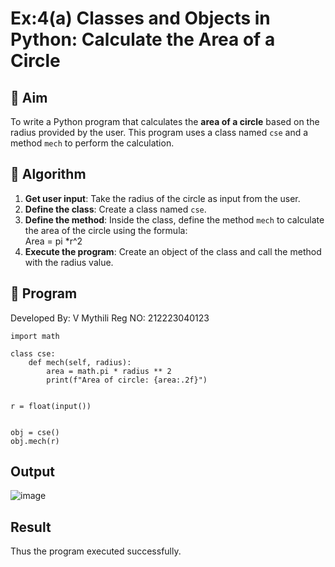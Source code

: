 # Ex:4(a) Classes and Objects in Python: Calculate the Area of a Circle

## 🎯 Aim
To write a Python program that calculates the **area of a circle** based on the radius provided by the user. This program uses a class named `cse` and a method `mech` to perform the calculation.

## 🧠 Algorithm
1. **Get user input**: Take the radius of the circle as input from the user.
2. **Define the class**: Create a class named `cse`.
3. **Define the method**: Inside the class, define the method `mech` to calculate the area of the circle using the formula:  
   Area = pi *r^2 
4. **Execute the program**: Create an object of the class and call the method with the radius value.

## 🧾 Program
Developed By: V Mythili
Reg NO: 212223040123

```
import math

class cse:
    def mech(self, radius):
        area = math.pi * radius ** 2
        print(f"Area of circle: {area:.2f}")


r = float(input())


obj = cse()
obj.mech(r)
```


## Output

![image](https://github.com/user-attachments/assets/87f34dca-3ecc-4987-bcd4-3b6503525501)

## Result

Thus the program executed successfully.
